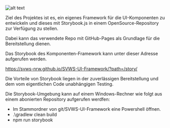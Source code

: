![alt text](https://user-images.githubusercontent.com/34127980/92908354-71004880-f426-11ea-99ca-9ce758d20c7b.png)

Ziel des Projektes ist es, ein eigenes Framework für die UI-Komponenten zu entwickeln
und dieses mit Storybook.js in einem OpenSource-Repository zur Verfügung zu stellen.

Dabei kann das verwendete Repo mit GitHub-Pages als Grundlage für die Bereitstellung dienen.

Das Storybook des Komponenten-Framework kann unter dieser Adresse aufgerufen werden.

https://svws-nrw.github.io/SVWS-UI-Framework/?path=/story/

Die Vorteile von Storybook liegen in der zuverlässigen Bereitstellung und dem vom eigentlichen Code unabhängigen Testing.

Die Storybook-Umgebung kann auf einem Windows-Rechner wie folgt aus einem abonierten Repository aufgerufen werdfen:

* Im Stammordner von git/SVWS-UI-Framework eine Powershell öffnen.
* .\gradlew clean build
* npm run storybook
